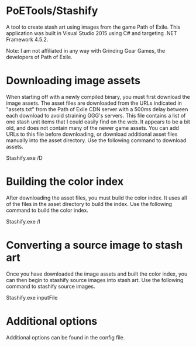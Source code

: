# PoETools/Stashify
 A tool to create stash art using images from the game Path of Exile. This application was built in Visual Studio 2015 using C# and targeting .NET Framework 4.5.2.
 
 Note: I am not affiliated in any way with Grinding Gear Games, the developers of Path of Exile.
 
# Downloading image assets
When starting off with a newly compiled binary, you must first download the image assets. The asset files are downloaded from the URLs indicated in "assets.txt" from the Path of Exile CDN server with a 500ms delay between each download to avoid straining GGG's servers. This file contains a list of one stash unit items that I could easily find on the web. It appears to be a bit old, and does not contain many of the newer game assets. You can add URLs to this file before downloading, or download additional asset files manually into the asset directory. Use the following command to download assets.

  Stashify.exe /D
  
# Building the color index
After downloading the asset files, you must build the color index. It uses all of the files in the asset directory to build the index. Use the following command to build the color index.

  Stashify.exe /I

# Converting a source image to stash art
Once you have downloaded the image assets and built the color index, you can then begin to stashify source images into stash art. Use the following command to stashify source images.

  Stashify.exe inputFile

# Additional options
Additional options can be found in the config file.

